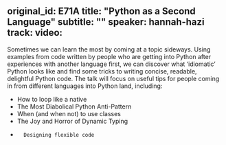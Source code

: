 original_id: E71A
title: "Python as a Second Language"
subtitle: ""
speaker: hannah-hazi
track: 
video:
---
Sometimes we can learn the most by coming at a topic sideways. Using examples from code written by people who are getting into Python after experiences with another language first, we can discover what ‘idiomatic’ Python looks like and find some tricks to writing concise, readable, delightful Python code. The talk will focus on useful tips for people coming in from different languages into Python land, including:

-	How to loop like a native
-	The Most Diabolical Python Anti-Pattern
-	When (and when not) to use classes
-	The Joy and Horror of Dynamic Typing
-       Designing flexible code